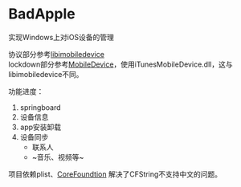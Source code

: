 # BadApple

实现Windows上对iOS设备的管理


协议部分参考[libimobiledevice](https://github.com/libimobiledevice/libimobiledevice)<br>
lockdown部分参考[MobileDevice](https://github.com/nivalxer/MobileDevice)，使用iTunesMobileDevice.dll，这与libimobiledevice不同。

功能进度：
1. springboard
2. 设备信息
3. app安装卸载
4. 设备同步
    * 联系人
    * ~音乐、视频等~

项目依赖plist、[CoreFoundtion](https://github.com/isnowrain/CoreFoundation)
解决了CFString不支持中文的问题。
